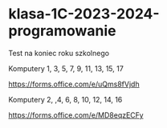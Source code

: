 # klasa-1C-2023-2024-programowanie

Test na koniec roku szkolnego

Komputery 1, 3, 5, 7, 9, 11, 13, 15, 17

https://forms.office.com/e/uQms8fVjdh

Komputery 2, ,4, 6, 8, 10, 12, 14, 16

https://forms.office.com/e/MD8eqzECFy
